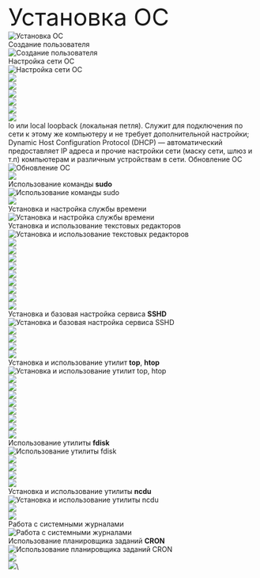 <font size = 7> Установка ОС </font>\
![Установка ОС](screenshots/1.png)\
Создание пользователя\
![Создание пользователя](screenshots/2.png)\
Настройка сети ОС\
![Настройка сети ОС](screenshots/3.1.png)\
![](screenshots/3.2.png)\
![](screenshots/3.3.png)\
![](screenshots/3.4.png)\
![](screenshots/3.5.png)\
![](screenshots/3.6.png)\
![](screenshots/3.6.png)\
lo или local loopback (локальная петля). Служит для подключения по сети к этому же компьютеру и не требует дополнительной настройки;
Dynamic Host Configuration Protocol (DHCP) — автоматический предоставляет IP адреса и прочие настройки сети (маску сети, шлюз и т.п) компьютерам и различным устройствам в сети.
Обновление ОС\
![Обновление ОС](screenshots/4.1.png)\
![](screenshots/4.2.png)\
Использование команды **sudo**\
![Использование команды **sudo**](screenshots/5.1.png)\
![](screenshots/5.2.png)\
Установка и настройка службы времени\
![Установка и настройка службы времени](screenshots/6.1.png)\
Установка и использование текстовых редакторов\
![Установка и использование текстовых редакторов](screenshots/7.1.png)\
![](screenshots/7.2.png)\
![](screenshots/7.3.png)\
![](screenshots/7.4.png)\
![](screenshots/7.5.png)\
![](screenshots/7.6.png)\
![](screenshots/7.8.png)\
![](screenshots/7.9.png)\
![](screenshots/7.91.pn)\
![](screenshots/7.92.pn)\
Установка и базовая настройка сервиса **SSHD**\
![Установка и базовая настройка сервиса **SSHD**](screenshots/8.1.png)\
![](screenshots/8.2.png)\
![](screenshots/8.3.png)\
![](screenshots/8.4.png)\
![](screenshots/8.5.png)\
Установка и использование утилит **top**, **htop**\
![Установка и использование утилит **top**, **htop**](screenshots/9.1.png)\
![](screenshots/9.2.png)\
![](screenshots/9.3.png)\
![](screenshots/9.4.png)\
![](screenshots/9.5.png)\
![](screenshots/9.6.png)\
![](screenshots/9.6.png)\
![](screenshots/9.7.png)\
![](screenshots/9.8.png)\
Использование утилиты **fdisk**\
![Использование утилиты **fdisk**](screenshots/10.1.png)\
![](screenshots/11.1.png)\
![](screenshots/12.1.png)\
![](screenshots/12.2.png)\
![](screenshots/12.3.png)\
Установка и использование утилиты **ncdu**\
![Установка и использование утилиты **ncdu**](screenshots/13.1.png)\
![](screenshots/13.2.png)\
![](screenshots/13.3.png)\
Работа с системными журналами\
![Работа с системными журналами](screenshots/14.1.png)\
Использование планировщика заданий **CRON**\
![Использование планировщика заданий **CRON**](screenshots/15.1.png)\
![](screenshots/15.2.png)\
![](screenshots/15.3.png)\
